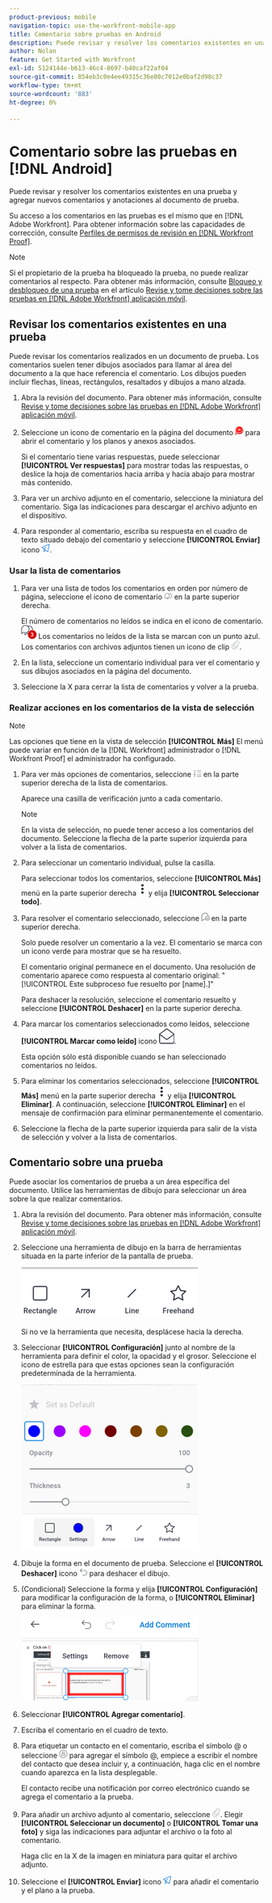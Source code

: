 ```yaml
---
product-previous: mobile
navigation-topic: use-the-workfront-mobile-app
title: Comentario sobre pruebas en Android
description: Puede revisar y resolver los comentarios existentes en una prueba y agregar nuevos comentarios y anotaciones al documento de prueba.
author: Nolan
feature: Get Started with Workfront
exl-id: 5124144e-b613-46c4-8697-b40caf22af04
source-git-commit: 854eb3c0e4ee49315c36e00c7012e0baf2d98c37
workflow-type: tm+mt
source-wordcount: '883'
ht-degree: 0%

---
```


# Comentario sobre las pruebas en [!DNL Android]

Puede revisar y resolver los comentarios existentes en una prueba y agregar nuevos comentarios y anotaciones al documento de prueba.

Su acceso a los comentarios en las pruebas es el mismo que en [!DNL Adobe Workfront]. Para obtener información sobre las capacidades de corrección, consulte [Perfiles de permisos de revisión en [!DNL Workfront Proof]](../../../workfront-proof/wp-acct-admin/account-settings/proof-perm-profiles-in-wp.md).

>[!NOTE]
>
>Si el propietario de la prueba ha bloqueado la prueba, no puede realizar comentarios al respecto. Para obtener más información, consulte [Bloqueo y desbloqueo de una prueba](../../../workfront-basics/mobile-apps/using-the-workfront-mobile-app/work-with-proofs-in-mobile-app.md#lock) en el artículo [Revise y tome decisiones sobre las pruebas en [!DNL Adobe Workfront] aplicación móvil](../../../workfront-basics/mobile-apps/using-the-workfront-mobile-app/work-with-proofs-in-mobile-app.md).

## Revisar los comentarios existentes en una prueba

Puede revisar los comentarios realizados en un documento de prueba. Los comentarios suelen tener dibujos asociados para llamar al área del documento a la que hace referencia el comentario. Los dibujos pueden incluir flechas, líneas, rectángulos, resaltados y dibujos a mano alzada.

1. Abra la revisión del documento. Para obtener más información, consulte [Revise y tome decisiones sobre las pruebas en [!DNL Adobe Workfront] aplicación móvil](../../../workfront-basics/mobile-apps/using-the-workfront-mobile-app/work-with-proofs-in-mobile-app.md).
1. Seleccione un icono de comentario en la página del documento ![Icono de comentario en el documento](assets/mobile-comment-icon-on-proofdoc-30x34.png) para abrir el comentario y los planos y anexos asociados.

   Si el comentario tiene varias respuestas, puede seleccionar **[!UICONTROL Ver respuestas]** para mostrar todas las respuestas, o deslice la hoja de comentarios hacia arriba y hacia abajo para mostrar más contenido.

1. Para ver un archivo adjunto en el comentario, seleccione la miniatura del comentario. Siga las indicaciones para descargar el archivo adjunto en el dispositivo.
1. Para responder al comentario, escriba su respuesta en el cuadro de texto situado debajo del comentario y seleccione **[!UICONTROL Enviar]** icono ![Icono Enviar](assets/mobile-send-icon-25x26.png).

### Usar la lista de comentarios

1. Para ver una lista de todos los comentarios en orden por número de página, seleccione el icono de comentario ![Icono de comentario](assets/mobile-comment-icon-30x25.png) en la parte superior derecha.

   El número de comentarios no leídos se indica en el icono de comentario. ![Número de comentarios no leídos](assets/mobile-unread-comments-icon-30x27.png) Los comentarios no leídos de la lista se marcan con un punto azul. Los comentarios con archivos adjuntos tienen un icono de clip ![[!UICONTROL Adjunto] icono](assets/mobile-paper-clip-icon.png).

1. En la lista, seleccione un comentario individual para ver el comentario y sus dibujos asociados en la página del documento.
1. Seleccione la X para cerrar la lista de comentarios y volver a la prueba.

### Realizar acciones en los comentarios de la vista de selección

>[!NOTE]
>
>Las opciones que tiene en la vista de selección **[!UICONTROL Más]** El menú puede variar en función de la [!DNL Workfront] administrador o [!DNL Workfront Proof] el administrador ha configurado.

1. Para ver más opciones de comentarios, seleccione ![[!UICONTROL Lista de comentarios] icono](assets/mobile-listofcommentsicon-30x27.png) en la parte superior derecha de la lista de comentarios.

   Aparece una casilla de verificación junto a cada comentario.

   >[!NOTE]
   >
   >En la vista de selección, no puede tener acceso a los comentarios del documento. Seleccione la flecha de la parte superior izquierda para volver a la lista de comentarios.

1. Para seleccionar un comentario individual, pulse la casilla.

   Para seleccionar todos los comentarios, seleccione **[!UICONTROL Más]** menú en la parte superior derecha ![Menú Más](assets/mobile-verticalmoremenu-20x33.png) y elija **[!UICONTROL Seleccionar todo]**.

1. Para resolver el comentario seleccionado, seleccione ![[!UICONTROL Resolver comentario] icono](assets/mobile-resolvecomment-icon-30x30.png) en la parte superior derecha.

   Solo puede resolver un comentario a la vez. El comentario se marca con un icono verde para mostrar que se ha resuelto.

   El comentario original permanece en el documento. Una resolución de comentario aparece como respuesta al comentario original: &quot;[!UICONTROL Este subproceso fue resuelto por [name].]&quot;

   Para deshacer la resolución, seleccione el comentario resuelto y seleccione **[!UICONTROL Deshacer]** en la parte superior derecha.

1. Para marcar los comentarios seleccionados como leídos, seleccione **[!UICONTROL Marcar como leído]** icono ![Marcar como leído](assets/mobile-markread-icon-30x31.png).

   Esta opción sólo está disponible cuando se han seleccionado comentarios no leídos.

1. Para eliminar los comentarios seleccionados, seleccione **[!UICONTROL Más]** menú en la parte superior derecha ![Menú Más](assets/mobile-verticalmoremenu-20x33.png) y elija **[!UICONTROL Eliminar]**. A continuación, seleccione **[!UICONTROL Eliminar]** en el mensaje de confirmación para eliminar permanentemente el comentario.
1. Seleccione la flecha de la parte superior izquierda para salir de la vista de selección y volver a la lista de comentarios.

## Comentario sobre una prueba

Puede asociar los comentarios de prueba a un área específica del documento. Utilice las herramientas de dibujo para seleccionar un área sobre la que realizar comentarios.

1. Abra la revisión del documento. Para obtener más información, consulte [Revise y tome decisiones sobre las pruebas en [!DNL Adobe Workfront] aplicación móvil](../../../workfront-basics/mobile-apps/using-the-workfront-mobile-app/work-with-proofs-in-mobile-app.md).
1. Seleccione una herramienta de dibujo en la barra de herramientas situada en la parte inferior de la pantalla de prueba.

   ![Barra de herramientas Comentario de revisión](assets/android-proof-comment-toolbar-350x102.png)

   Si no ve la herramienta que necesita, desplácese hacia la derecha.

1. Seleccionar **[!UICONTROL Configuración]** junto al nombre de la herramienta para definir el color, la opacidad y el grosor. Seleccione el icono de estrella para que estas opciones sean la configuración predeterminada de la herramienta.

   ![Configuración de herramienta de dibujo](assets/android-drawingtoolsettings-350x328.png)

1. Dibuje la forma en el documento de prueba. Seleccione el **[!UICONTROL Deshacer]** icono ![Deshacer](assets/android-undo-icon-30x31.png) para deshacer el dibujo.
1. (Condicional) Seleccione la forma y elija **[!UICONTROL Configuración]** para modificar la configuración de la forma, o **[!UICONTROL Eliminar]** para eliminar la forma.

   ![Menú Dibujo](assets/android-drawing-settingsremove-350x166.png)

1. Seleccionar **[!UICONTROL Agregar comentario]**.
1. Escriba el comentario en el cuadro de texto.
1. Para etiquetar un contacto en el comentario, escriba el símbolo @ o seleccione ![[!UICONTROL Contacto de etiqueta]](assets/mobile-tag-user-icon.png) para agregar el símbolo @, empiece a escribir el nombre del contacto que desea incluir y, a continuación, haga clic en el nombre cuando aparezca en la lista desplegable.

   El contacto recibe una notificación por correo electrónico cuando se agrega el comentario a la prueba.

1. Para añadir un archivo adjunto al comentario, seleccione ![[!UICONTROL Adjunto] icono](assets/mobile-paper-clip-icon.png). Elegir **[!UICONTROL Seleccionar un documento]** o **[!UICONTROL Tomar una foto]** y siga las indicaciones para adjuntar el archivo o la foto al comentario.

   Haga clic en la X de la imagen en miniatura para quitar el archivo adjunto.

1. Seleccione el **[!UICONTROL Enviar]** icono ![Icono Enviar](assets/mobile-send-icon-25x26.png) para añadir el comentario y el plano a la prueba.
